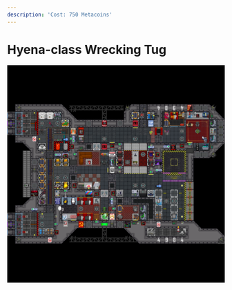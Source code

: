 ```yaml
---
description: 'Cost: 750 Metacoins'
---
```


# Hyena-class Wrecking Tug

![](<../../.gitbook/assets/image (14).png>)
